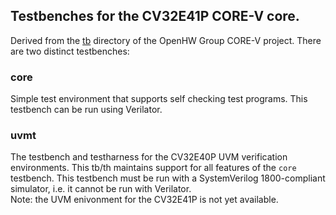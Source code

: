 ## Testbenches for the CV32E41P CORE-V core.
Derived from the
[tb](https://github.com/openhwgroup/core-v-verif/tree/master/cv32e40p/tb)
directory of the OpenHW Group CORE-V project.
There are two distinct testbenches:

### core
Simple test environment that supports self checking test programs.
This testbench can be run using Verilator.

### uvmt
The testbench and testharness for the CV32E40P UVM verification
environments.  This tb/th maintains support for all features of the `core`
testbench.  This testbench must be run with a SystemVerilog 1800-compliant simulator, 
i.e. it cannot be run with Verilator.
<br>
Note: the UVM enivonment for the CV32E41P is not yet available.
